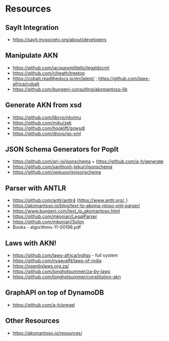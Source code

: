 #  Resources

## SayIt Integration 

- https://sayit.mysociety.org/about/developers

## Manipulate AKN

- https://github.com/jacquesmilitello/legaldocml
- https://github.com/cjheath/treetop
- https://cobalt.readthedocs.io/en/latest/ ; https://github.com/laws-africa/cobalt
- https://github.com/bungeni-consulting/akomantoso-lib

## Generate AKN from xsd

- https://github.com/libryo/nkyimu
-  https://github.com/miku/zek
- https://github.com/hooklift/gowsdl
- https://github.com/droyo/go-xml


## JSON Schema Generators for PopIt

- https://github.com/qri-io/jsonschema + https://github.com/a-h/generate
- https://github.com/santhosh-tekuri/jsonschema
- https://github.com/xeipuuv/gojsonschema

##  Parser with ANTLR

-  https://github.com/antlr/antlr4 (https://www.antlr.org/_)
- https://akomantoso.io/blog/text-to-akoma-ntoso-xml-parser/
- https://www.bungeni.com/text_to_akomantoso.html
- https://github.com/mkoniari/LegalParser
- https://github.com/mkoniari/Solon
-  Books - algorithms-11-00196.pdf


## Laws with AKN!

-  https://github.com/laws-africa/indigo - full system
- https://github.com/nyaayaIN/laws-of-india
- https://openbylaws.org.za/
-  https://github.com/longhotsummer/za-by-laws
- https://github.com/longhotsummer/constitution-akn


## GraphAPI on top of DynamoDB

- https://github.com/a-h/pregel

## Other Resources

- https://akomantoso.io/resources/